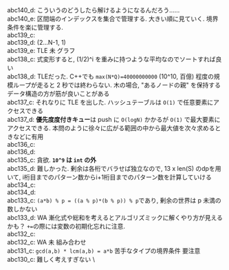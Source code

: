 abc140_d: こういうのどうしたら解けるようになるんだろう…… \
abc140_e: 区間端のインデックスを集合で管理する. 大きい順に見ていく. 境界条件を楽に管理する.  \
abc139_c: \
abc139_d: (2...N-1, 1) \
abc139_e: TLE 未 グラフ \
abc138_c: 式変形すると, (1/2)^i を重みに持つような平均なのでソートすれば良い \
abc138_d: TLEだった. C++でも `max(N*Q)=40000000000` (10^10, 百億) 程度の規模ループが走ると 2 秒では終わらない. 木の場合, "あるノードの親" を保持するデータ構造の方が筋が良いことがある \
abc137_c: それなりに TLE を出した. ハッシュテーブルは `O(1)` で任意要素にアクセスできる \
abc137_d: **優先度度付きキュー**は push に `O(logN)` かかるが `O(1)` で最大要素にアクセスできる. 本問のように徐々に広がる範囲の中から最大値を次々求めるときなどに有用 \
abc136_c: \
abc136_d: \
abc135_c: 貪欲. **`10^9` は `int` の外** \
abc135_d: 難しかった. 剰余は各桁でバラせば独立なので, 13 x len(S) のdpを用いて, i桁目までのパターン数からi+1桁目までのパターン数を計算していける \
abc134_c: \
abc134_d: \
abc133_c: `(a*b) % p = ((a % p)*(b % p)) % p`であり, 剰余の世界は p 未満の数しかない\
abc133_d: WA 漸化式や総和を考えるとアルゴリズミックに解くやり方が見えるかも？ `+=`の際には変数の初期化忘れに注意. \
abc132_c: \
abc132_c: WA 未 組み合わせ \
abc131_c: `gcd(a,b) * lcm(a,b) = a*b` 苦手なタイプの境界条件 要注意 \
abc130_c: 難しく考えすぎない \

